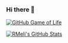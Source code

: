 ### Hi there 👋

[![GitHub Game of Life](https://github4life.herokuapp.com/rmeli.gif)](https://github4life.herokuapp.com/rmeli)


[![RMeli's GitHub Stats](https://github-readme-stats.vercel.app/api?username=rmeli&show_icons=true&count_private=true&theme=dark)](https://github.com/anuraghazra/github-readme-stats)

<!--
**RMeli/RMeli** is a ✨ _special_ ✨ repository because its `README.md` (this file) appears on your GitHub profile.

Here are some ideas to get you started:

- 🔭 I’m currently working on ...
- 🌱 I’m currently learning ...
- 👯 I’m looking to collaborate on ...
- 🤔 I’m looking for help with ...
- 💬 Ask me about ...
- 📫 How to reach me: ...
- 😄 Pronouns: ...
- ⚡ Fun fact: ...
-->
